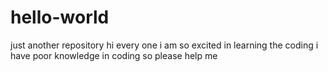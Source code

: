 # hello-world
just another repository
hi every one
i am so excited in learning the coding
i have poor knowledge in coding
so please help me
